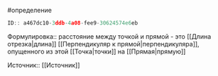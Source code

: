 #определение

```javascript
ID:: a467dc10-3ddb-4a08-fee9-30624574e6eb
```

Формулировка:: расстояние между точкой и прямой - это [[Длина отрезка|длина]] [[Перпендикуляр к прямой|перпендикуляра]], опущенного из этой [[Точка|точки]] на [[Прямая|прямую]]

Источник:: [[Источник]]